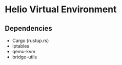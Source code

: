 # Helio Virtual Environment

## Dependencies
- Cargo (rustup.rs)
- iptables
- qemu-kvm
- bridge-utils